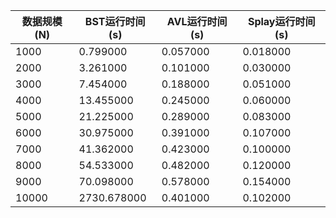 | 数据规模(N) | BST运行时间(s) | AVL运行时间(s) | Splay运行时间(s) |
|---|---|---|---|
| 1000 | 0.799000 | 0.057000 | 0.018000 |
| 2000 | 3.261000 | 0.101000 | 0.030000 |
| 3000 | 7.454000 | 0.188000 | 0.051000 |
| 4000 | 13.455000 | 0.245000 | 0.060000 |
| 5000 | 21.225000 | 0.289000 | 0.083000 |
| 6000 | 30.975000 | 0.391000 | 0.107000 |
| 7000 | 41.362000 | 0.423000 | 0.100000 |
| 8000 | 54.533000 | 0.482000 | 0.120000 |
| 9000 | 70.098000 | 0.578000 | 0.154000 |
| 10000 | 2730.678000 | 0.401000 | 0.102000 |